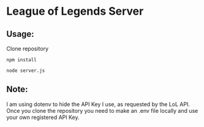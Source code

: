 # League of Legends Server

## Usage:

Clone repository

```
npm install
```

``` 
node server.js
```

## Note:

I am using dotenv to hide the API Key I use, as requested by the LoL API. 
Once you clone the repository you need to make an .env file locally and use your own registered API Key. 
